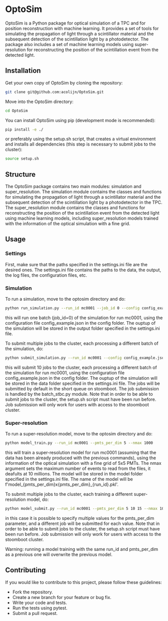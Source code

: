 # OptoSim

OptoSim is a Python package for optical simulation of a TPC and for position reconstruction with machine learning. It provides a set of tools for simulating the propagation of light through a scintillator material and the subsequent detection of the scintillation light by a photodetector. The package also includes a set of machine learning models using super-resolution for reconstructing the position of the scintillation event from the detected light.

## Installation

Get your own copy of OptoSim by cloning the repository:

```bash
git clone git@github.com:acolijn/OptoSim.git
```

Move into the OptoSim directory:

```bash
cd OptoSim
```

You can install OptoSim using pip (development mode is recommended):

```bash
pip install -e ./ 
```

or preferably using the setup.sh script, that creates a virtual environment and installs all dependencies (this step is necessary to submit jobs to the cluster):

```bash
source setup.sh
```

## Structure

The OptoSim package contains two main modules: simulation and super_resolution. The simulation module contains the classes and functions for simulating the propagation of light through a scintillator material and the subsequent detection of the scintillation light by a photodetector in the TPC. The super_resolution module contains the classes and functions for reconstructing the position of the scintillation event from the detected light using machine learning models, including super_resolution models trained with the information of the optical simulation with a fine grid.

## Usage

### Settings

First, make sure that the paths specified in the settings.ini file are the desired ones. The settings.ini file contains the paths to the data, the output, the log files, the configuration files, etc.

### Simulation

To run a simulation, move to the optosim directory and do:

```bash
python run_simulation.py --run_id mc0001 --job_id 0 --config config_example.json 
```

this will run one batch (job_id=0) of the simulation for run mc0001, using the configuration file config_example.json in the config folder. The ouptup of the simulation will be stored in the output folder specified in the settings.ini file.

To submit multiple jobs to the cluster, each processing a different batch of the simulation, do:

```bash
python submit_simulation.py --run_id mc0001 --config config_example.json --n_jobs 10
```

this will submit 10 jobs to the cluster, each processing a different batch of the simulation for run mc0001, using the configuration file config_example.json in the config folder. The ouptup of the simulation will be stored in the data folder specified in the settings.ini file. The jobs will be submitted by default in the short queue on stoomboot. The job submission is handled by the batch_stbc.py module.  Note that in order to be able to submit jobs to the cluster, the setup.sh script must have been run before. Job submission will only work for users with access to the stoomboot cluster. 

### Super-resolution

To run a super-resolution model, move to the optosim directory and do:

```bash
python model_train.py --run_id mc0001 --pmts_per_dim 5 --nmax 1000
```

this will train a super-resolution model for run mc0001 (assuming that the data has been already produced with the previous commands), using the information of the optical simulation with a fine grid of 5x5 PMTs. The nmax argument sets the maximum number of events to read from the files, it deafults at 10 millions. The model will be stored in the model folder specified in the settings.ini file. The name of the model will be f'model_{pmts_per_dim}x{pmts_per_dim}_{run_id}.pkl'.

To submit multiple jobs to the cluster, each training a different super-resolution model, do:

```bash
python model_submit.py --run_id mc0001 --pmts_per_dim 5 10 15 --nmax 1000
```

in this case it is possible to specify multiple values for the pmts_per_dim parameter, and a different job will be submitted for each value. Note that in order to be able to submit jobs to the cluster, the setup.sh script must have been run before. Job submission will only work for users with access to the stoomboot cluster. 

Warning: running a model training with the same run_id and pmts_per_dim as a previous one will overwrite the previous model.

## Contributing
If you would like to contribute to this project, please follow these guidelines:

- Fork the repository.
- Create a new branch for your feature or bug fix.
- Write your code and tests.
- Run the tests using pytest.
- Submit a pull request.



